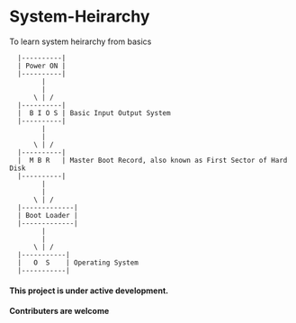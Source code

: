 # System-Heirarchy
To learn system heirarchy from basics

```
  |----------|
  | Power ON |
  |----------|
        |
        |
      \ | /
  |----------|
  |  B I O S | Basic Input Output System
  |----------|
        |
        |
      \ | /
  |----------|
  |  M B R   | Master Boot Record, also known as First Sector of Hard Disk
  |----------|
        |
        |
      \ | /
  |-------------|
  | Boot Loader |
  |-------------|
        |
        |
      \ | /
  |-----------|
  |   O  S    | Operating System
  |-----------|
```

#### This project is under active development.
#### Contributers are welcome
